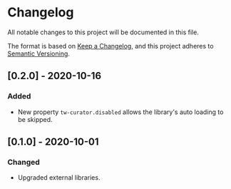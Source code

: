 # Changelog
All notable changes to this project will be documented in this file.

The format is based on [Keep a Changelog](https://keepachangelog.com/en/1.0.0/),
and this project adheres to [Semantic Versioning](https://semver.org/spec/v2.0.0.html).

## [0.2.0] - 2020-10-16
### Added
- New property `tw-curator.disabled` allows the library's auto loading to be skipped.

## [0.1.0] - 2020-10-01
### Changed
- Upgraded external libraries.
